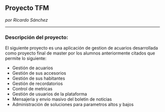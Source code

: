 ## Proyecto TFM
*por Ricardo Sánchez*

------------------------------------------------------

### Descripción del proyecto:

El siguiente proyecto es una aplicación de gestion de acuarios desarrollada como proyecto final de master por los alumnos anteriormente citados que permite lo siguiente:

* Gestión de acuarios
* Gestión de sus accesorios
* Gestión de sus habitantes
* Gestión de recordatorios
* Control de metricas
* Gestión de usuarios de la plataforma
* Mensajeria y envio masivo del boletin de noticias
* Administración de soluciones para parametros altos y bajos
